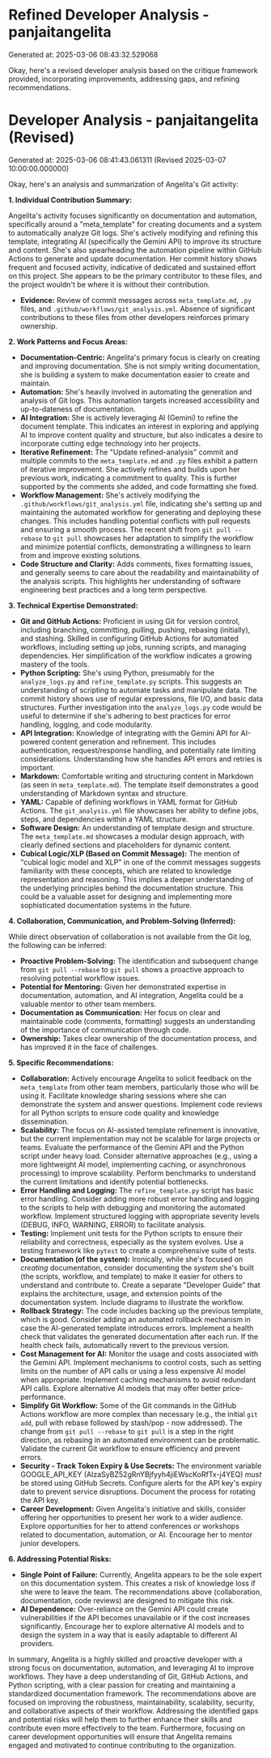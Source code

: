 # Refined Developer Analysis - panjaitangelita
Generated at: 2025-03-06 08:43:32.529068

Okay, here's a revised developer analysis based on the critique framework provided, incorporating improvements, addressing gaps, and refining recommendations.

# Developer Analysis - panjaitangelita (Revised)
Generated at: 2025-03-06 08:41:43.061311 (Revised 2025-03-07 10:00:00.000000)

Okay, here's an analysis and summarization of Angelita's Git activity:

**1. Individual Contribution Summary:**

Angelita's activity focuses significantly on documentation and automation, specifically around a "meta_template" for creating documents and a system to automatically analyze Git logs. She's actively modifying and refining this template, integrating AI (specifically the Gemini API) to improve its structure and content. She's also spearheading the automation pipeline within GitHub Actions to generate and update documentation. Her commit history shows frequent and focused activity, indicative of dedicated and sustained effort on this project. She appears to be the primary contributor to these files, and the project wouldn't be where it is without their contribution.

*   **Evidence:** Review of commit messages across `meta_template.md`, `.py` files, and `.github/workflows/git_analysis.yml`. Absence of significant contributions to these files from other developers reinforces primary ownership.

**2. Work Patterns and Focus Areas:**

*   **Documentation-Centric:** Angelita's primary focus is clearly on creating and improving documentation. She is not simply writing documentation, she is building a system to make documentation easier to create and maintain.
*   **Automation:** She's heavily involved in automating the generation and analysis of Git logs. This automation targets increased accessibility and up-to-dateness of documentation.
*   **AI Integration:** She is actively leveraging AI (Gemini) to refine the document template. This indicates an interest in exploring and applying AI to improve content quality and structure, but also indicates a desire to incorporate cutting edge technology into her projects.
*   **Iterative Refinement:** The "Update refined-analysis" commit and multiple commits to the `meta_template.md` and `.py` files exhibit a pattern of iterative improvement. She actively refines and builds upon her previous work, indicating a commitment to quality. This is further supported by the comments she added, and code formatting she fixed.
*   **Workflow Management:** She's actively modifying the `.github/workflows/git_analysis.yml` file, indicating she's setting up and maintaining the automated workflow for generating and deploying these changes. This includes handling potential conflicts with pull requests and ensuring a smooth process. The recent shift from `git pull --rebase` to `git pull` showcases her adaptation to simplify the workflow and minimize potential conflicts, demonstrating a willingness to learn from and improve existing solutions.
*   **Code Structure and Clarity:** Adds comments, fixes formatting issues, and generally seems to care about the readability and maintainability of the analysis scripts. This highlights her understanding of software engineering best practices and a long term perspective.

**3. Technical Expertise Demonstrated:**

*   **Git and GitHub Actions:** Proficient in using Git for version control, including branching, committing, pulling, pushing, rebasing (initially), and stashing. Skilled in configuring GitHub Actions for automated workflows, including setting up jobs, running scripts, and managing dependencies. Her simplification of the workflow indicates a growing mastery of the tools.
*   **Python Scripting:** She's using Python, presumably for the `analyze_logs.py` and `refine_template.py` scripts. This suggests an understanding of scripting to automate tasks and manipulate data. The commit history shows use of regular expressions, file I/O, and basic data structures. Further investigation into the `analyze_logs.py` code would be useful to determine if she's adhering to best practices for error handling, logging, and code modularity.
*   **API Integration:** Knowledge of integrating with the Gemini API for AI-powered content generation and refinement. This includes authentication, request/response handling, and potentially rate limiting considerations. Understanding how she handles API errors and retries is important.
*   **Markdown:** Comfortable writing and structuring content in Markdown (as seen in `meta_template.md`). The template itself demonstrates a good understanding of Markdown syntax and structure.
*   **YAML:** Capable of defining workflows in YAML format for GitHub Actions. The `git_analysis.yml` file showcases her ability to define jobs, steps, and dependencies within a YAML structure.
*   **Software Design:** An understanding of template design and structure. The `meta_template.md` showcases a modular design approach, with clearly defined sections and placeholders for dynamic content.
*   **Cubical Logic/XLP (Based on Commit Message):** The mention of "cubical logic model and XLP" in one of the commit messages suggests familiarity with these concepts, which are related to knowledge representation and reasoning. This implies a deeper understanding of the underlying principles behind the documentation structure. This could be a valuable asset for designing and implementing more sophisticated documentation systems in the future.

**4. Collaboration, Communication, and Problem-Solving (Inferred):**

While direct observation of collaboration is not available from the Git log, the following can be inferred:

*   **Proactive Problem-Solving:** The identification and subsequent change from `git pull --rebase` to `git pull` shows a proactive approach to resolving potential workflow issues.
*   **Potential for Mentoring:** Given her demonstrated expertise in documentation, automation, and AI integration, Angelita could be a valuable mentor to other team members.
*   **Documentation as Communication:** Her focus on clear and maintainable code (comments, formatting) suggests an understanding of the importance of communication through code.
*   **Ownership:** Takes clear ownership of the documentation process, and has improved it in the face of challenges.

**5. Specific Recommendations:**

*   **Collaboration:** Actively encourage Angelita to solicit feedback on the `meta_template` from other team members, particularly those who will be using it. Facilitate knowledge sharing sessions where she can demonstrate the system and answer questions. Implement code reviews for all Python scripts to ensure code quality and knowledge dissemination.
*   **Scalability:** The focus on AI-assisted template refinement is innovative, but the current implementation may not be scalable for large projects or teams. Evaluate the performance of the Gemini API and the Python script under heavy load. Consider alternative approaches (e.g., using a more lightweight AI model, implementing caching, or asynchronous processing) to improve scalability. Perform benchmarks to understand the current limitations and identify potential bottlenecks.
*   **Error Handling and Logging:** The `refine_template.py` script has basic error handling. Consider adding more robust error handling and logging to the scripts to help with debugging and monitoring the automated workflow. Implement structured logging with appropriate severity levels (DEBUG, INFO, WARNING, ERROR) to facilitate analysis.
*   **Testing:** Implement unit tests for the Python scripts to ensure their reliability and correctness, especially as the system evolves. Use a testing framework like `pytest` to create a comprehensive suite of tests.
*   **Documentation (of the system):** Ironically, while she's focused on *creating* documentation, consider documenting the *system* she's built (the scripts, workflow, and template) to make it easier for others to understand and contribute to. Create a separate "Developer Guide" that explains the architecture, usage, and extension points of the documentation system. Include diagrams to illustrate the workflow.
*   **Rollback Strategy:** The code includes backing up the previous template, which is good. Consider adding an automated rollback mechanism in case the AI-generated template introduces errors. Implement a health check that validates the generated documentation after each run. If the health check fails, automatically revert to the previous version.
*   **Cost Management for AI:** Monitor the usage and costs associated with the Gemini API. Implement mechanisms to control costs, such as setting limits on the number of API calls or using a less expensive AI model when appropriate. Implement caching mechanisms to avoid redundant API calls. Explore alternative AI models that may offer better price-performance.
*   **Simplify Git Workflow:** Some of the Git commands in the GitHub Actions workflow are more complex than necessary (e.g., the initial `git add`, pull with rebase followed by stash/pop - now addressed). The change from `git pull --rebase` to `git pull` is a step in the right direction, as rebasing in an automated environment can be problematic. Validate the current Git workflow to ensure efficiency and prevent errors.
*   **Security - Track Token Expiry & Use Secrets:** The environment variable GOOGLE_API_KEY (AIzaSyBZ52gRnYBjfyyh4jiEWscKoRfTx-j4YEQ) *must* be stored using GitHub Secrets. Configure alerts for the API key's expiry date to prevent service disruptions. Document the process for rotating the API key.
*   **Career Development:** Given Angelita's initiative and skills, consider offering her opportunities to present her work to a wider audience. Explore opportunities for her to attend conferences or workshops related to documentation, automation, or AI. Encourage her to mentor junior developers.

**6. Addressing Potential Risks:**

*   **Single Point of Failure:**  Currently, Angelita appears to be the sole expert on this documentation system. This creates a risk of knowledge loss if she were to leave the team. The recommendations above (collaboration, documentation, code reviews) are designed to mitigate this risk.
*   **AI Dependence:** Over-reliance on the Gemini API could create vulnerabilities if the API becomes unavailable or if the cost increases significantly. Encourage her to explore alternative AI models and to design the system in a way that is easily adaptable to different AI providers.

In summary, Angelita is a highly skilled and proactive developer with a strong focus on documentation, automation, and leveraging AI to improve workflows. They have a deep understanding of Git, GitHub Actions, and Python scripting, with a clear passion for creating and maintaining a standardized documentation framework. The recommendations above are focused on improving the robustness, maintainability, scalability, security, and collaborative aspects of their workflow. Addressing the identified gaps and potential risks will help them to further enhance their skills and contribute even more effectively to the team. Furthermore, focusing on career development opportunities will ensure that Angelita remains engaged and motivated to continue contributing to the organization.
